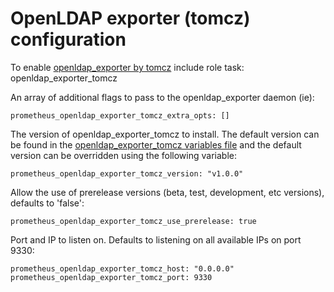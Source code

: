 # OpenLDAP exporter (tomcz) configuration

To enable [openldap_exporter by tomcz](https://github.com/tomcz/openldap_exporter) include role task: openldap_exporter_tomcz

An array of additional flags to pass to the openldap_exporter daemon (ie):

    prometheus_openldap_exporter_tomcz_extra_opts: []

The version of openldap_exporter_tomcz to install. The default version can be found in the [openldap_exporter_tomcz variables file](../vars/software/openldap_exporter_tomcz.yml) and the default version can be overridden using the following variable:

    prometheus_openldap_exporter_tomcz_version: "v1.0.0"

Allow the use of prerelease versions (beta, test, development, etc versions), defaults to 'false':

    prometheus_openldap_exporter_tomcz_use_prerelease: true

Port and IP to listen on. Defaults to listening on all available IPs on port 9330:

    prometheus_openldap_exporter_tomcz_host: "0.0.0.0"
    prometheus_openldap_exporter_tomcz_port: 9330
